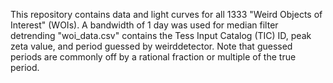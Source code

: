 This repository contains data and light curves for all 1333 "Weird Objects of Interest" (WOIs).
A bandwidth of 1 day was used for median filter detrending
"woi_data.csv" contains the Tess Input Catalog (TIC) ID, peak zeta value, and period guessed by weirddetector. Note that guessed periods are commonly off by a rational fraction or multiple of the true period.
